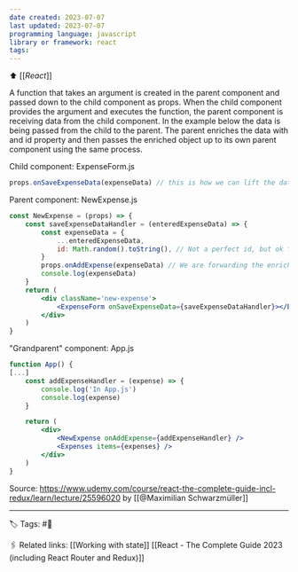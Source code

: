 ```yaml
---
date created: 2023-07-07
last updated: 2023-07-07
programming language: javascript
library or framework: react
tags: 
---
```

⬆ [[_React_]]

A function that takes an argument is created in the parent component and passed down to the child component as props. When the child component provides the argument and executes the function, the parent  component is receiving data from the child component. In the example below the data is being passed from the child to the parent. The parent enriches the data with and id property and then passes the enriched object up to its own parent component using the same process.

Child component: ExpenseForm.js
```jsx
props.onSaveExpenseData(expenseData) // this is how we can lift the data UP to the parent component
```

Parent component: NewExpense.js
```jsx
const NewExpense = (props) => {
	const saveExpenseDataHandler = (enteredExpenseData) => {
		const expenseData = {
			...enteredExpenseData,
			id: Math.random().toString(), // Not a perfect id, but ok for this demo.
		}
		props.onAddExpense(expenseData) // We are forwarding the enriched expense data as the expenseData object to the parent component.
		console.log(expenseData)
	}
	return (
		<div className='new-expense'>
			<ExpenseForm onSaveExpenseData={saveExpenseDataHandler}></ExpenseForm>
		</div>
	)
}
```
"Grandparent" component: App.js
```jsx
function App() {
[...]
	const addExpenseHandler = (expense) => {
		console.log('In App.js')
		console.log(expense)
	}

	return (
		<div>
			<NewExpense onAddExpense={addExpenseHandler} />
			<Expenses items={expenses} />
		</div>
	)
}
```

Source: https://www.udemy.com/course/react-the-complete-guide-incl-redux/learn/lecture/25596020 by [[@Maximilian Schwarzmüller]]

---
🏷 Tags: #🌱

🖇 Related links:
[[Working with state]]
[[React - The Complete Guide 2023 (including React Router and Redux)]]